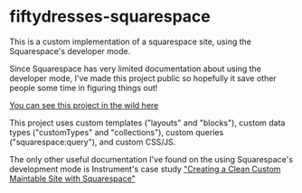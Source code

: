# fiftydresses-squarespace

This is a custom implementation of a squarespace site, using the Squarespace's 
developer mode.

Since Squarespace has very limited documentation about using the 
developer mode, I've made this project public so hopefully it save other 
people some time in figuring things out!

[You can see this project in the wild here](https://tess-vigil.squarespace.com/)

This project uses custom templates ("layouts" and "blocks"), custom data types 
("customTypes" and "collections"), custom queries ("squarespace:query"), 
and custom CSS/JS.

The only other useful documentation I've found on the using Squarespace's 
development mode is Instrument's case study ["Creating a Clean Custom Maintable 
Site with Squarespace"](http://www.instrument.com/latest/creating-a-clean-custom-maintainable-site-with-squarespace)